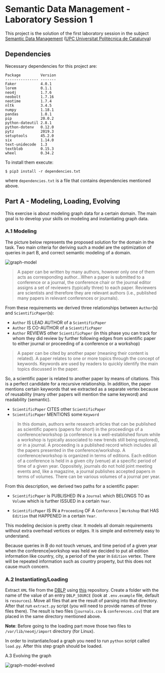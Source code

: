 # Semantic Data Management - Laboratory Session 1

This project is the solution of the first laboratory session 
in the subject [Semantic Data Management](https://learnsql2.fib.upc.edu/moodle/) 
([UPC Universitat Politècnica de Catalunya](https://www.upc.edu/en))  

## Dependencies

Necessary dependencies for this project are:

```.python
Package         Version
--------------- -------
Faker           4.0.1  
lorem           0.1.1  
neo4j           1.7.6  
neobolt         1.7.16 
neotime         1.7.4  
nltk            3.4.5  
numpy           1.18.1 
pandas          1.0.1  
pip             20.0.2 
python-dateutil 2.8.1  
python-dotenv   0.12.0 
pytz            2019.3 
setuptools      45.2.0 
six             1.14.0 
text-unidecode  1.3    
textblob        0.15.3 
wheel           0.34.2
```

To install them execute:

```
$ pip3 install -r dependencies.txt
```

where `dependencies.txt` is a file that contains dependencies 
mentioned above.

## Part A - Modeling, Loading, Evolving

This exercise is about modeling graph data for a certain domain. The main goal is to develop
your skills on modeling and instantiating graph data.

### A.1 Modeling 

The picture below represents the proposed solution for the domain 
in the task. Two main criteria for deriving such a model are
the optimization of queries in part B, and correct semantic modeling
of a domain. 

![graph-model](https://i.imgur.com/MsvJhtT.png)

> A paper can be written by many authors, however only one of them acts as corresponding
author...When a paper is submitted to a conference or a journal, the conference chair or the journal editor assigns a set
of reviewers (typically three) to each paper. Reviewers are scientists and therefore they are
relevant authors (i.e., published many papers in relevant conferences or journals).

From these requirements we derived three relationships between `Author`(s) and `ScientificPaper`(s):

* `Author` IS LEAD AUTHOR of a `ScientificPaper`
* `Author` IS CO-AUTHOR of a `ScientificPaper`
* `Author` REVIEWS other `ScientificPaper` (in this phase you can track for 
whom they did review by further following edges from scientific paper to 
either journal or proceeding of a conference or a workshop)

> A paper can be cited by another paper (meaning their content is related). A paper relates to one or more topics through the concept of keywords. Keywords are used by
readers to quickly identify the main topics discussed in the paper. 

So, a scientific paper is related to another paper by means of citations. 
This is a perfect candidate for a recursive relationship. 
In addition, the paper mentions certain keywords that we extracted as 
a separate vertex because of reusability (many other papers will mention 
the same keyword) and readability (semantic). 

* `ScientificPaper` CITES other `ScientificPaper`
* `ScientificPaper` MENTIONS some `Keyword`

> In this domain, authors write research articles that can be published as scientific papers (papers for short) in the proceedings of a conference/workshop (a conference is a well-established forum while a workshop
is typically associated to new trends still being explored), or in a journal. A proceeding is
a published record which includes all the papers presented in the conference/workshop. A
conference/workshop is organized in terms of editions. Each edition of a conference is held
in a given city (venue) at a specific period of time of a given year. Oppositely, journals do
not hold joint meeting events and, like a magazine, a journal publishes accepted papers in
terms of volumes. There can be various volumes of a journal per year.

From this description, we derived two paths for a scientific paper: 

* `ScientificPaper` is PUBLISHED IN a `Journal` which BELONGS TO as 
`Volume` which is further ISSUED in a certain `Year`.

*  `ScientificPaper` IS IN a `Proceeding` OF A `Conference` | `Workshop` 
that HAS `Edition` that HAPPENED in a certain `Year`.

This modeling decision is pretty clear. It models all domain requirements 
without extra overhead vertices or edges. 
It is simple and extremely easy to understand.

Because queries in B do not touch venues, and time period of a given year 
when the conference|workshop was held we decided to put all edition 
information like country, city, a period of the year in `Edition` vertex. 
There will be repeated information such as country property, 
but this does not cause much concern.

### A.2 Instantiating/Loading

Extract `XML` file from the [DBLP](https://dblp.uni-trier.de/) using
[this](https://github.com/ThomHurks/dblp-to-csv) repository. 
Create a folder with the name of the value of an entry `DBLP_SOURCE` (look at
`.env.example` file, default is `resources`). Move all files
that are the result of parsing into that directory. After that
run `extract.py` script (you will need to provide names of three files there). 
The result is two files (`journals.csv` & `conferences.csv`) 
that are placed in the same directory mentioned above.

**Note**: Before going to the loading part move
those two files to `/var/lib/neo4j/import` directory (for Linux).

In order to instantiate/load a graph you need to
run `python` script called `load.py`. After this step
graph should be loaded.

A.3 Evolving the graph

![graph-model-evolved](https://i.imgur.com/zNNiYpy.png)